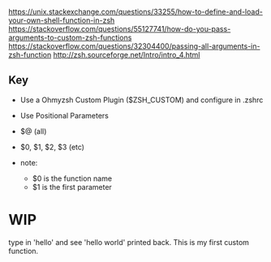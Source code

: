 https://unix.stackexchange.com/questions/33255/how-to-define-and-load-your-own-shell-function-in-zsh
https://stackoverflow.com/questions/55127741/how-do-you-pass-arguments-to-custom-zsh-functions
https://stackoverflow.com/questions/32304400/passing-all-arguments-in-zsh-function
http://zsh.sourceforge.net/Intro/intro_4.html

## Key
- Use a Ohmyzsh Custom Plugin ($ZSH_CUSTOM) and configure in .zshrc

- Use Positional Parameters
- $@ (all)
- $0, $1, $2, $3 (etc)
- note:
    - $0 is the function name
    - $1 is the first parameter 
    
# WIP
type in 'hello' and see 'hello world' printed back. This is my first custom function.

